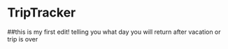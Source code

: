 # TripTracker
##this is my first edit!
telling you what day you will return after vacation or trip is over
